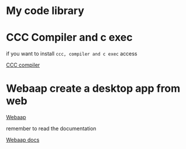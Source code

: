 # My code library

# CCC Compiler and c exec

if you want to install 
`ccc, compiler and c exec`
access

[CCC compiler](https://github.com/4ly-a/c_compiler)


# Webaap create a desktop app from web

[Webaap](https://github.com/4ly-a/Webaap)

remember to read the documentation

[Webaap docs](https://4ly-a.github.io/Webaap/)
